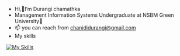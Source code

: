 - Hi,👋I’m Durangi chamathka
- Management Information Systems Undergraduate at NSBM Green University🌱
- 📫 you can reach from chanididurangi@gmail.com
- My skills

[![My Skills](https://skills.thijs.gg/icons?i=java,html,css,c,py,mysql)](https://skills.thijs.gg)

<!---
MDCDCHAMATHKA/MDCDCHAMATHKA is a ✨ special ✨ repository because its `README.md` (this file) appears on your GitHub profile.
You can click the Preview link to take a look at your changes.
--->
